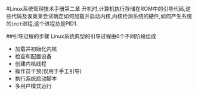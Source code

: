 #Linux系统管理技术手册第二章
开机时,计算机执行存储在ROM中的引导代码,这些代码及诶奥莱尝试确定如何加载并启动内核,内核检测系统的硬件,如何产生系统的`init`进程,这个进程总是PID1.

##引导过程的步骤
Linux系统典型的引导过程由6个不同阶段组成
- 加载并初始化内核
- 检查和配置设备
- 创建内核线程
- 操作员干预(仅用于手工引导)
- 执行系统启动脚本
- 多用户模式运行


